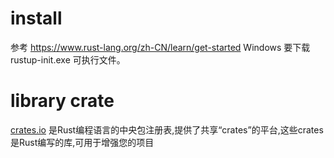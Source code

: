 # install 
参考 https://www.rust-lang.org/zh-CN/learn/get-started
Windows 要下载 rustup-init.exe 可执行文件。


# library crate
[crates.io](https://crates.io/) 是Rust编程语言的中央包注册表,提供了共享“crates”的平台,这些crates是Rust编写的库,可用于增强您的项目